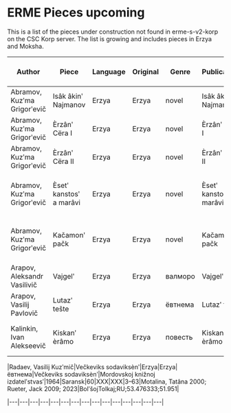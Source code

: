 # ERME Pieces upcoming

This is a list of the pieces under construction not found in erme-s-v2-korp on the CSC Korp server. The list is growing and includes pieces in Erzya and Moksha.

|Author|Piece|Language|Original|Genre|Publication|Publisher|Year of publication|Place|Number of pages|word count|character count|page range|e-correctors|Author Geo|
|---|---|---|---|---|---|---|---|---|---|---|---|---|---|---|
|Abramov, Kuzʹma Grigorʹevič|Isâk âkinʹ Najmanov|Erzya|Erzya|novel|Isâk âkinʹ Najmanov|Mordovskoj knižnoj izdatelʹstvasʹ|1987|Saransk|318|82,955|500,150|3–318|Rueter, Jack 1996|MR_StNajmany;RU;54.266667;45.933333|
|Abramov, Kuzʹma Grigorʹevič|Èrzânʹ Cëra I|Erzya|Erzya|novel|Èrzânʹ Cëra I|Mordovskoj knižnoj izdatelʹstvasʹ|1971|Saransk|329|XXX|XXX|5–329|Rueter, Jack 1999|MR_StNajmany;RU;54.266667;45.933333|
|Abramov, Kuzʹma Grigorʹevič|Èrzânʹ Cëra II|Erzya|Erzya|novel|Èrzânʹ Cëra II|Mordovskoj knižnoj izdatelʹstvasʹ|1973|Saransk|XXX|110,128|660,379|7–440|Rueter, Jack 2000|MR_StNajmany;RU;54.266667;45.933333|
|Abramov, Kuzʹma Grigorʹevič|Èsetʹ kanstosʹ a marâvi|Erzya|Erzya|novel|Èsetʹ kanstosʹ a marâvi|Mordovskoj knižnoj izdatelʹstvasʹ|1967|Saransk|XXX|86,654|516,888|5–339|Četvergova, Oksana 1999; Rueter, Jack 2000|MR_StNajmany;RU;54.266667;45.933333|
|Abramov, Kuzʹma Grigorʹevič|Kačamonʹ pačk|Erzya|Erzya|novel|Kačamonʹ pačk|Mordovskoj knižnoj izdatelʹstvasʹ|1964|Saransk|555|140,482|844,919|5–555|Motalina, Tatâna 1999; Rueter, Jack 2000|MR_StNajmany;RU;54.266667;45.933333|
|Arapov, Aleksandr Vasilivič| Vajgelʹ|Erzya|Erzya|валморо|Vajgelʹ|Mordovskoj knižnoj izdatelʹstvasʹ|1990|Saransk|XXX|XXX|XXX|XXX|Rueter, Jack 2000|MR_Čindânovo;RU;54.463889;46.357667|
|Arapov, Vasilij Pavlovič|Lutazʹ tešte|Erzya|Erzya|ёвтнема|Lutazʹ tešte|Mordovskoj knižnoj izdatelʹstvasʹ|1999|Saransk|XXX|XXX|XXX|XXX|Rueter, Jack 2000|MR_Morga;RU;54.403333;46.443333|
|Kalinkin, Ivan Alekseevič |Kiskanʹ èrâmo|Erzya|Erzya|повесть|Kiskanʹ èrâmo|Mordovskoj knižnoj izdatelʹstvasʹ|1999|Saransk|XXX|XXX|XXX|X–XX|Abramova, Elena 2002; Rueter, Jack 2023|Ulj_Čej;RU;54.158333;46.432778|

|Radaev, Vasilij Kuzʹmič|Večkeviks sodaviksènʹ|Erzya|Erzya|ёвтнема|Večkeviks sodaviksènʹ|Mordovskoj knižnoj izdatelʹstvasʹ|1964|Saransk|60|XXX|XXX|3–63|Motalina, Tatâna 2000; Rueter, Jack 2009; 2023|BolʹšojTolkaj;RU;53.476333;51.951|

|---|---|---|---|---|---|---|---|---|---|---|---|---|---|---|